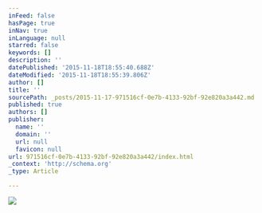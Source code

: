 ```yaml
---
inFeed: false
hasPage: true
inNav: true
inLanguage: null
starred: false
keywords: []
description: ''
datePublished: '2015-11-18T18:55:40.688Z'
dateModified: '2015-11-18T18:55:39.806Z'
author: []
title: ''
sourcePath: _posts/2015-11-17-971516cf-0e7b-4133-92bf-92e820a3a442.md
published: true
authors: []
publisher:
  name: ''
  domain: ''
  url: null
  favicon: null
url: 971516cf-0e7b-4133-92bf-92e820a3a442/index.html
_context: 'http://schema.org'
_type: Article

---
```

![](https://the-grid-user-content.s3-us-west-2.amazonaws.com/f641588c-cbfb-4873-85ef-a5b6b73ed400.jpg)